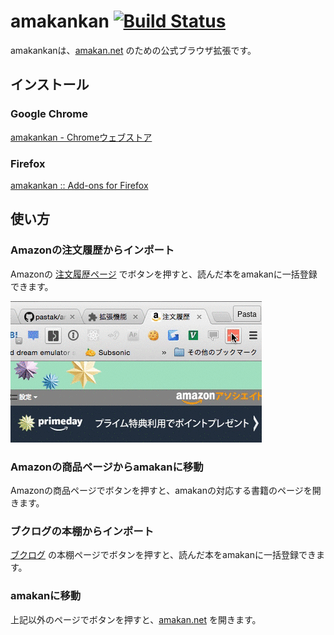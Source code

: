 # amakankan [![Build Status](https://travis-ci.org/amakan/amakankan.svg?branch=master)](https://travis-ci.org/amakan/amakankan)

amakankanは、[amakan.net](https://amakan.net) のための公式ブラウザ拡張です。

## インストール

### Google Chrome

[amakankan - Chromeウェブストア](https://chrome.google.com/webstore/detail/amakankan/cbbcooiceghdbkklnkdahccnbbfleoll)

### Firefox

[amakankan :: Add-ons for Firefox](https://addons.mozilla.org/ja/firefox/addon/amakankan/)

## 使い方

### Amazonの注文履歴からインポート

Amazonの [注文履歴ページ](https://www.amazon.co.jp/gp/css/order-history) でボタンを押すと、読んだ本をamakanに一括登録できます。

![demo](/images/demo.gif)

### Amazonの商品ページからamakanに移動

Amazonの商品ページでボタンを押すと、amakanの対応する書籍のページを開きます。

### ブクログの本棚からインポート

[ブクログ](http://booklog.jp/) の本棚ページでボタンを押すと、読んだ本をamakanに一括登録できます。

### amakanに移動

上記以外のページでボタンを押すと、[amakan.net](https://amakan.net) を開きます。
